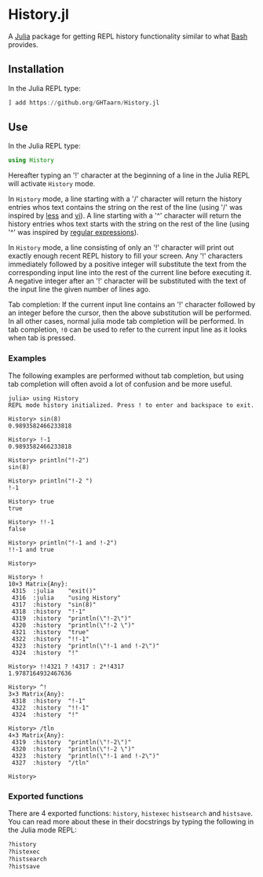 # History.jl

A [Julia](https://www.julialang.org) package for getting REPL history
functionality similar to what [Bash](https://www.gnu.org/software/bash) provides.

## Installation

In the Julia REPL type:

```julia
] add https://github.org/GHTaarn/History.jl
```

## Use

In the Julia REPL type:

```julia
using History
```

Hereafter typing an '!' character at the beginning of a line in the Julia
REPL will activate `History` mode.

In `History` mode, a line starting with a '/' character will return the
history entries whos text contains the string on the rest of the line
(using '/' was inspired by [less](https://en.wikipedia.org/wiki/Less_(Unix))
and [vi](https://www.vim.org)).
A line starting with a '^' character will return the history entries whos
text starts with the string on the rest of the line
(using '^' was inspired by
[regular expressions](https://docs.julialang.org/en/v1/manual/strings/#man-regex-literals)).

In `History` mode, a line consisting of only an '!' character will print out
exactly enough recent REPL history to fill your screen. Any '!' characters
immediately followed by a positive integer will substitute the text from
the corresponding input line into the rest of the current line before
executing it. A negative integer after an '!' character will be substituted
with the text of the input line the given number of lines ago.

Tab completion: If the current input line contains an '!' character followed
by an integer before the cursor, then the above substitution will be performed.
In all other cases, normal julia mode tab completion will be performed.
In tab completion, `!0` can be used to refer to the current input line as it
looks when tab is pressed.

### Examples

The following examples are performed without tab completion, but using tab
completion will often avoid a lot of confusion and be more useful.

```julia-repl
julia> using History
REPL mode history initialized. Press ! to enter and backspace to exit.

History> sin(8)
0.9893582466233818

History> !-1
0.9893582466233818

History> println("!-2")
sin(8)

History> println("!-2 ")
!-1 

History> true
true

History> !!-1
false

History> println("!-1 and !-2")
!!-1 and true

History> 
```

```
History> !
10×3 Matrix{Any}:
 4315  :julia    "exit()"
 4316  :julia    "using History"
 4317  :history  "sin(8)"
 4318  :history  "!-1"
 4319  :history  "println(\"!-2\")"
 4320  :history  "println(\"!-2 \")"
 4321  :history  "true"
 4322  :history  "!!-1"
 4323  :history  "println(\"!-1 and !-2\")"
 4324  :history  "!"

History> !!4321 ? !4317 : 2*!4317
1.9787164932467636

History> ^!
3×3 Matrix{Any}:
 4318  :history  "!-1"
 4322  :history  "!!-1"
 4324  :history  "!"

History> /tln
4×3 Matrix{Any}:
 4319  :history  "println(\"!-2\")"
 4320  :history  "println(\"!-2 \")"
 4323  :history  "println(\"!-1 and !-2\")"
 4327  :history  "/tln"

History> 
```

### Exported functions

There are 4 exported functions: `history`, `histexec` `histsearch` and
`histsave`. You can
read more about these in their docstrings by typing the following in the Julia
mode REPL:

```julia
?history
?histexec
?histsearch
?histsave
```

